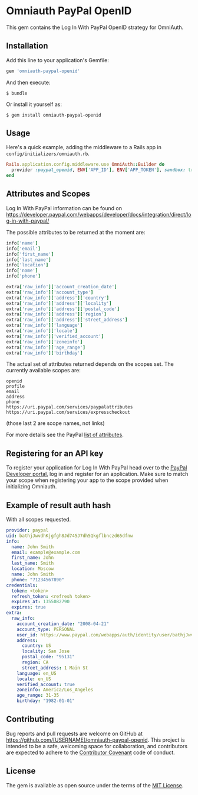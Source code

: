 # Omniauth PayPal OpenID

This gem contains the Log In With PayPal OpenID strategy for OmniAuth.

## Installation

Add this line to your application's Gemfile:

```ruby
gem 'omniauth-paypal-openid'
```

And then execute:
```
$ bundle
```

Or install it yourself as:
```
$ gem install omniauth-paypal-openid
```

## Usage


Here's a quick example, adding the middleware to a Rails app in `config/initializers/omniauth.rb`.

```ruby
Rails.application.config.middleware.use OmniAuth::Builder do
  provider :paypal_openid, ENV['APP_ID'], ENV['APP_TOKEN'], sandbox: true, scope: "openid profile email"
end
```

## Attributes and Scopes

Log In With PayPal information can be found on https://developer.paypal.com/webapps/developer/docs/integration/direct/log-in-with-paypal/

The possible attributes to be returned at the moment are:

```ruby
info['name']
info['email']
info['first_name']
info['last_name']
info['location']
info['name']
info['phone']

extra['raw_info']['account_creation_date']
extra['raw_info']['account_type']
extra['raw_info']['address']['country']
extra['raw_info']['address']['locality']
extra['raw_info']['address']['postal_code']
extra['raw_info']['address']['region']
extra['raw_info']['address']['street_address']
extra['raw_info']['language']
extra['raw_info']['locale']
extra['raw_info']['verified_account']
extra['raw_info']['zoneinfo']
extra['raw_info']['age_range']
extra['raw_info']['birthday']
```

The actual set of attributes returned depends on the scopes set. The currently available scopes are:

```
openid
profile
email
address
phone
https://uri.paypal.com/services/paypalattributes
https://uri.paypal.com/services/expresscheckout
```

(those last 2 are scope names, not links)

For more details see the PayPal [list of attributes](https://developer.paypal.com/webapps/developer/docs/integration/direct/log-in-with-paypal/detailed/#attributes).

## Registering for an API key

To register your application for Log In With PayPal head over to the [PayPal Developer portal](https://developer.paypal.com/), log in and register for an application. Make sure to match your scope when registering your app to the scope provided when initializing Omniauth.

## Example of result auth hash
With all scopes requested.

```yaml
provider: paypal
uid: bathjJwvdhKjgfgh8Jd745J7dh5Qkgflbnczd65dfnw
info:
  name: John Smith
  email: example@example.com
  first_name: John
  last_name: Smith
  location: Moscow
  name: John Smith
  phone: "71234567890"
credentials:
  token: <token>
  refresh_token: <refresh token>
  expires_at: 1355082790
  expires: true
extra:
  raw_info:
    account_creation_date: "2008-04-21"
    account_type: PERSONAL
    user_id: https://www.paypal.com/webapps/auth/identity/user/bathjJwvdhKjgfgh8Jd745J7dh5Qkgflbnczd65dfnw
    address:
      country: US
      locality: San Jose
      postal_code: "95131"
      region: CA
      street_address: 1 Main St
    language: en_US
    locale: en_US
    verified_account: true
    zoneinfo: America/Los_Angeles
    age_range: 31-35
    birthday: "1982-01-01"
```

## Contributing

Bug reports and pull requests are welcome on GitHub at https://github.com/[USERNAME]/omniauth-paypal-openid. This project is intended to be a safe, welcoming space for collaboration, and contributors are expected to adhere to the [Contributor Covenant](http://contributor-covenant.org) code of conduct.


## License

The gem is available as open source under the terms of the [MIT License](http://opensource.org/licenses/MIT).

